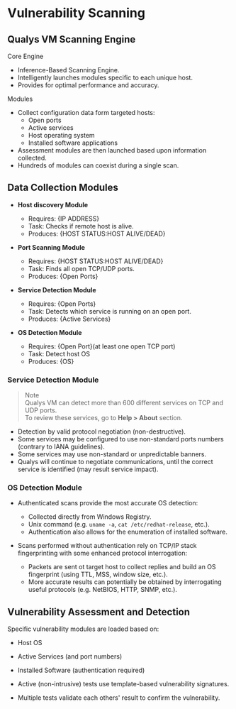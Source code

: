 # Vulnerability Scanning

## Qualys VM Scanning Engine

Core Engine

- Inference-Based Scanning Engine.
- Intelligently launches modules specific to each unique host.
- Provides for optimal performance and accuracy.

Modules

- Collect configuration data form targeted hosts:
  - Open ports
  - Active services
  - Host operating system
  - Installed software applications
- Assessment modules are then launched based upon information collected.
- Hundreds of modules can coexist during a single scan.

## Data Collection Modules

- **Host discovery Module**
  - Requires: {IP ADDRESS}
  - Task: Checks if remote host is alive.
  - Produces: {HOST STATUS:HOST ALIVE/DEAD}

- **Port Scanning Module**
  - Requires: {HOST STATUS:HOST ALIVE/DEAD}
  - Task: Finds all open TCP/UDP ports.
  - Produces: {Open Ports}

- **Service Detection Module**
  - Requires: {Open Ports}
  - Task: Detects which service is running on an open port.
  - Produces: {Active Services}

- **OS Detection Module**
  - Requires: {Open Port}(at least one open TCP port)
  - Task: Detect host OS
  - Produces: {OS}

### Service Detection Module

> Note<br>
> Qualys VM can detect more than 600 different services on TCP and UDP ports.<br>
> To review these services, go to **Help > About** section.

- Detection by valid protocol negotiation (non-destructive).
- Some services may be configured to use non-standard ports numbers (contrary to IANA guidelines).
- Some services may use non-standard or unpredictable banners.
- Qualys will continue to negotiate communications, until the correct service is identified (may result service impact).

### OS Detection Module

- Authenticated scans provide the most accurate OS detection:
  - Collected directly from Windows Registry.
  - Unix command (e.g. `uname -a`, `cat /etc/redhat-release`, etc.).
  - Authentication also allows for the enumeration of installed software.

- Scans performed without authentication rely on TCP/IP stack fingerprinting with some enhanced protocol interrogation:
  - Packets are sent ot target host to collect replies and build an OS fingerprint (using TTL, MSS, window size, etc.).
  - More accurate results can potentially be obtained by interrogating useful protocols (e.g. NetBIOS, HTTP, SNMP, etc.).

## Vulnerability Assessment and Detection

Specific vulnerability modules are loaded based on:

- Host OS
- Active Services (and port numbers)
- Installed Software (authentication required)

- Active (non-intrusive) tests use template-based vulnerability signatures.
- Multiple tests validate each others' result to confirm the vulnerability.
